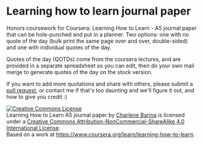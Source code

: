 # Learning how to learn journal paper
Honors coursework for Coursera: Learning How to Learn - A5 journal paper that can be hole-punched and put in a planner. Two options: one with no quote of the day (bulk print the same page over and over, double-sided) and one with individual quotes of the day.

Quotes of the day (QOTDs) come from the coursera lectures, and are provided in a separate spreadsheet so you can edit, then do your own mail merge to generate quotes of the day on the stock version.

If you want to add more quotations and share with others, please submit a <a href="https://help.github.com/articles/proposing-changes-to-a-project-with-pull-requests/">pull request</a>, or contact me if that's too daunting and we'll figure it out, and how to give you credit :) 

<a rel="license" href="http://creativecommons.org/licenses/by-nc-sa/4.0/"><img alt="Creative Commons License" style="border-width:0" src="https://i.creativecommons.org/l/by-nc-sa/4.0/88x31.png" /></a><br /><span xmlns:dct="http://purl.org/dc/terms/" property="dct:title">Learning How to Learn A5 journal paper</span> by <a xmlns:cc="http://creativecommons.org/ns#" href="https://github.com/cbarina/learninghowtolearnjournalpaper" property="cc:attributionName" rel="cc:attributionURL">Charlene Barina</a> is licensed under a <a rel="license" href="http://creativecommons.org/licenses/by-nc-sa/4.0/">Creative Commons Attribution-NonCommercial-ShareAlike 4.0 International License</a>.<br />Based on a work at <a xmlns:dct="http://purl.org/dc/terms/" href="https://www.coursera.org/learn/learning-how-to-learn" rel="dct:source">https://www.coursera.org/learn/learning-how-to-learn</a>.
